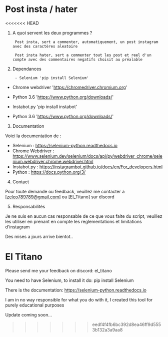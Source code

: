 # Post insta / hater

<<<<<<< HEAD
1. A quoi servent les deux programmes ?

        Post insta, sert a commenter, automatiquement, un post instagram avec des caractères aleatoire

        Post insta hater, sert a commenter tout les post et reel d'un compte avec des commentaires negatifs choisit au préalable

2. Dependances

        - Selenium 'pip install Selenium'
- Chrome webdriver 'https://chromedriver.chromium.org'
- Python 3.6 'https://www.python.org/downloads/'

- Instabot.py 'pip install instabot'
- Python 3.6 'https://www.python.org/downloads/'

3. Documentation

Voici la documentation de :

- Selenium : https://selenium-python.readthedocs.io
- Chrome Webdriver : https://www.selenium.dev/selenium/docs/api/py/webdriver_chrome/selenium.webdriver.chrome.webdriver.html
- Instabot.py : https://instagrambot.github.io/docs/en/For_developers.html
- Python : https://docs.python.org/3/

4. Contact

Pour toute demande ou feedback, veuillez me contacter a [zeleo789789@gmail.com] ou [El_Titano] sur discord

5. Responsabilités

Je ne suis en aucun cas responsable de ce que vous faite du script, veuillez les utiliser en prenant en compte les reglementations et limitations d'instagram

Des mises a jours arrive bientot..

El Titano
=======
Please send me your feedback on discord: el_titano

You need to have Selenium, to install it do:
pip install Selenium


There is the documentation: https://selenium-python.readthedocs.io

I am in no way responsible for what you do with it, I created this tool for purely educational purposes

Update coming soon...
>>>>>>> eedf4f4fb6bc392d8ea46ff9d5553b132a3a9aa8
